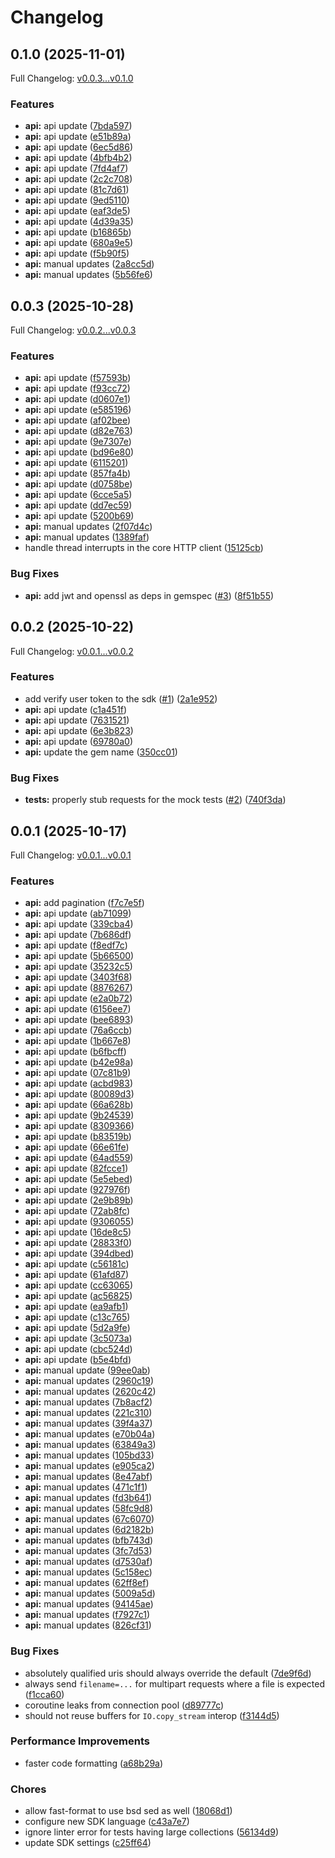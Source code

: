 # Changelog

## 0.1.0 (2025-11-01)

Full Changelog: [v0.0.3...v0.1.0](https://github.com/whopio/whopsdk-ruby/compare/v0.0.3...v0.1.0)

### Features

* **api:** api update ([7bda597](https://github.com/whopio/whopsdk-ruby/commit/7bda597b4367e327f0d598ded7f14cdb1b261734))
* **api:** api update ([e51b89a](https://github.com/whopio/whopsdk-ruby/commit/e51b89a9837e9a8816aa7bfda71cf9ebb3126838))
* **api:** api update ([6ec5d86](https://github.com/whopio/whopsdk-ruby/commit/6ec5d86a634b48bd126fe18b2b2d3d2cb23c33ad))
* **api:** api update ([4bfb4b2](https://github.com/whopio/whopsdk-ruby/commit/4bfb4b29cd3d592105162cf4dbcf0f5cebdef85f))
* **api:** api update ([7fd4af7](https://github.com/whopio/whopsdk-ruby/commit/7fd4af74f1eb2c46d13cd478d655158f17f7713c))
* **api:** api update ([2c2c708](https://github.com/whopio/whopsdk-ruby/commit/2c2c708b0e611823069d8f1ca6e789b3f8ec10d5))
* **api:** api update ([81c7d61](https://github.com/whopio/whopsdk-ruby/commit/81c7d61904cc8a2e39a1a379ded2da48e9291c74))
* **api:** api update ([9ed5110](https://github.com/whopio/whopsdk-ruby/commit/9ed51101d77458d21d49a79ce329ee68bde91c40))
* **api:** api update ([eaf3de5](https://github.com/whopio/whopsdk-ruby/commit/eaf3de5a6a5d7a84b64f466ebd07404feced80e5))
* **api:** api update ([4d39a35](https://github.com/whopio/whopsdk-ruby/commit/4d39a3563f0fdb38ce27ddd9a0f84b96d484435d))
* **api:** api update ([b16865b](https://github.com/whopio/whopsdk-ruby/commit/b16865bbabebaf176899131d98145fbd884a1d33))
* **api:** api update ([680a9e5](https://github.com/whopio/whopsdk-ruby/commit/680a9e50da1e5cfc5d3ce57c99600cde7316a4fe))
* **api:** api update ([f5b90f5](https://github.com/whopio/whopsdk-ruby/commit/f5b90f53ea8b1d1d3332bf8da37ec2e1c9e3cd69))
* **api:** manual updates ([2a8cc5d](https://github.com/whopio/whopsdk-ruby/commit/2a8cc5da2297d3dfa69a3209e7539a1597426410))
* **api:** manual updates ([5b56fe6](https://github.com/whopio/whopsdk-ruby/commit/5b56fe6ff1fe82e1dcc063824fcd036196801f2f))

## 0.0.3 (2025-10-28)

Full Changelog: [v0.0.2...v0.0.3](https://github.com/whopio/whopsdk-ruby/compare/v0.0.2...v0.0.3)

### Features

* **api:** api update ([f57593b](https://github.com/whopio/whopsdk-ruby/commit/f57593b8c663eb02087053b4afdae6a1cb3f0332))
* **api:** api update ([f93cc72](https://github.com/whopio/whopsdk-ruby/commit/f93cc72cb4ea4b88eb038ba1beb3e1b15abdeb71))
* **api:** api update ([d0607e1](https://github.com/whopio/whopsdk-ruby/commit/d0607e1e42b88416cb361b71c517ef8cb3d63086))
* **api:** api update ([e585196](https://github.com/whopio/whopsdk-ruby/commit/e585196705e29132831730fd7420b9ae008078c1))
* **api:** api update ([af02bee](https://github.com/whopio/whopsdk-ruby/commit/af02beef6674bafe3a06324ec028ad4aa373dc80))
* **api:** api update ([d82e763](https://github.com/whopio/whopsdk-ruby/commit/d82e76376492bbadfcf2076055efe159fe1910f8))
* **api:** api update ([9e7307e](https://github.com/whopio/whopsdk-ruby/commit/9e7307e336c1085c0e591c9783f61a5524a5fd64))
* **api:** api update ([bd96e80](https://github.com/whopio/whopsdk-ruby/commit/bd96e80107f6c07541c57a63a90a633af22728fc))
* **api:** api update ([6115201](https://github.com/whopio/whopsdk-ruby/commit/61152016923691ee1a5b779c1fff55137cce8bfc))
* **api:** api update ([857fa4b](https://github.com/whopio/whopsdk-ruby/commit/857fa4b486a7eca620fb007b2a49b6274999973c))
* **api:** api update ([d0758be](https://github.com/whopio/whopsdk-ruby/commit/d0758be1bc5d663f20615c010308320257055907))
* **api:** api update ([6cce5a5](https://github.com/whopio/whopsdk-ruby/commit/6cce5a50461c8f30523ca1b426d6119c030d4095))
* **api:** api update ([dd7ec59](https://github.com/whopio/whopsdk-ruby/commit/dd7ec595756131adb75a0b610973deb36944abec))
* **api:** api update ([5200b69](https://github.com/whopio/whopsdk-ruby/commit/5200b6950ee0ee7d76caf2bc41418733c57b46b7))
* **api:** manual updates ([2f07d4c](https://github.com/whopio/whopsdk-ruby/commit/2f07d4ce1da116b57bd84e864a351091ec76da19))
* **api:** manual updates ([1389faf](https://github.com/whopio/whopsdk-ruby/commit/1389faf501860796adc9672dd5fa69be895e95dd))
* handle thread interrupts in the core HTTP client ([15125cb](https://github.com/whopio/whopsdk-ruby/commit/15125cbe9bdfabe2dfe7877474dd2910ef20ac23))


### Bug Fixes

* **api:** add jwt and openssl as deps in gemspec ([#3](https://github.com/whopio/whopsdk-ruby/issues/3)) ([8f51b55](https://github.com/whopio/whopsdk-ruby/commit/8f51b55a3c9367312eac1f54e9b111766c68fded))

## 0.0.2 (2025-10-22)

Full Changelog: [v0.0.1...v0.0.2](https://github.com/whopio/whopsdk-ruby/compare/v0.0.1...v0.0.2)

### Features

* add verify user token to the sdk ([#1](https://github.com/whopio/whopsdk-ruby/issues/1)) ([2a1e952](https://github.com/whopio/whopsdk-ruby/commit/2a1e952fb4a42e83b66960d1a9d1b0c463a6bbac))
* **api:** api update ([c1a451f](https://github.com/whopio/whopsdk-ruby/commit/c1a451fa23e49d6fffbfa7f14855010fc6c59b82))
* **api:** api update ([7631521](https://github.com/whopio/whopsdk-ruby/commit/76315210f8b5470fb795215050cc7ab4e70bd40e))
* **api:** api update ([6e3b823](https://github.com/whopio/whopsdk-ruby/commit/6e3b823ecfa4c55bff3b4532864b9e78d8eb9f5b))
* **api:** api update ([69780a0](https://github.com/whopio/whopsdk-ruby/commit/69780a0352b9990ffa91ceaabf4aa630f8ca6966))
* **api:** update the gem name ([350cc01](https://github.com/whopio/whopsdk-ruby/commit/350cc019f142b908e342dc7f74c7626b01876904))


### Bug Fixes

* **tests:** properly stub requests for the mock tests ([#2](https://github.com/whopio/whopsdk-ruby/issues/2)) ([740f3da](https://github.com/whopio/whopsdk-ruby/commit/740f3daf9330c3d680264ce1a6cec72922540e38))

## 0.0.1 (2025-10-17)

Full Changelog: [v0.0.1...v0.0.1](https://github.com/whopio/whopsdk-ruby/compare/v0.0.1...v0.0.1)

### Features

* **api:** add pagination ([f7c7e5f](https://github.com/whopio/whopsdk-ruby/commit/f7c7e5f8ba9fc404b004e1f15eaa87a46ab268c9))
* **api:** api update ([ab71099](https://github.com/whopio/whopsdk-ruby/commit/ab71099746e93243dd9cbccbe0800d741661719e))
* **api:** api update ([339cba4](https://github.com/whopio/whopsdk-ruby/commit/339cba4d33b7eb17ad26af87cd240d973c8dfa75))
* **api:** api update ([7b686df](https://github.com/whopio/whopsdk-ruby/commit/7b686df4031e138f0e05da91e23596f53705ddcd))
* **api:** api update ([f8edf7c](https://github.com/whopio/whopsdk-ruby/commit/f8edf7cf77f573afdad898f361f6706f833d6aff))
* **api:** api update ([5b66500](https://github.com/whopio/whopsdk-ruby/commit/5b66500fb52998222e3805689a0c14577ee273cd))
* **api:** api update ([35232c5](https://github.com/whopio/whopsdk-ruby/commit/35232c5dde6ac99f5b9b4f86086632c4ad26dfe0))
* **api:** api update ([3403f68](https://github.com/whopio/whopsdk-ruby/commit/3403f687a93775444d0e5ab015b2e363b9dcdb43))
* **api:** api update ([8876267](https://github.com/whopio/whopsdk-ruby/commit/8876267627fef01ba935882f7f82cdc233e60b82))
* **api:** api update ([e2a0b72](https://github.com/whopio/whopsdk-ruby/commit/e2a0b72e26dc0186b8b43c354e26b687b2252702))
* **api:** api update ([6156ee7](https://github.com/whopio/whopsdk-ruby/commit/6156ee79bc0dc667a9faa0b5f08434383cb513bb))
* **api:** api update ([bee6893](https://github.com/whopio/whopsdk-ruby/commit/bee68934a3c161bfde4cd157f9dad01ec4e802d6))
* **api:** api update ([76a6ccb](https://github.com/whopio/whopsdk-ruby/commit/76a6ccb85eab10529c982790d0fd7fbaccab7251))
* **api:** api update ([1b667e8](https://github.com/whopio/whopsdk-ruby/commit/1b667e807a01abf9de80f55a1d532a5f69078d49))
* **api:** api update ([b6fbcff](https://github.com/whopio/whopsdk-ruby/commit/b6fbcff506001d6e999bd3dba184dd01b3564549))
* **api:** api update ([b42e98a](https://github.com/whopio/whopsdk-ruby/commit/b42e98a45c5b6709dd958cde70c05dc69047d5db))
* **api:** api update ([07c81b9](https://github.com/whopio/whopsdk-ruby/commit/07c81b9e80d06c8eab3a4ec56382192e943d66d4))
* **api:** api update ([acbd983](https://github.com/whopio/whopsdk-ruby/commit/acbd9834bd8f97fa1b7614eeeaf8c3728f872f01))
* **api:** api update ([80089d3](https://github.com/whopio/whopsdk-ruby/commit/80089d3d0d83f4ef1d07f3967b7ba8d4ec6effd9))
* **api:** api update ([66a628b](https://github.com/whopio/whopsdk-ruby/commit/66a628baa794e47da8fdd1e7672e76494dc0f5a2))
* **api:** api update ([9b24539](https://github.com/whopio/whopsdk-ruby/commit/9b245399930dedb67a2c5bf3de0b639779fb4f8a))
* **api:** api update ([8309366](https://github.com/whopio/whopsdk-ruby/commit/830936668f15a546b170285fff476f7ca05294bf))
* **api:** api update ([b83519b](https://github.com/whopio/whopsdk-ruby/commit/b83519be48cf00c58514b0b0882f8bd7dc7754c8))
* **api:** api update ([66e61fe](https://github.com/whopio/whopsdk-ruby/commit/66e61fe5c720b18892e0f5c955d84a3ed9fc51f4))
* **api:** api update ([64ad559](https://github.com/whopio/whopsdk-ruby/commit/64ad559db631ec116542da201f05e662181b2ebd))
* **api:** api update ([82fcce1](https://github.com/whopio/whopsdk-ruby/commit/82fcce1b580de07b1be286d38a5bd9b7b26597c6))
* **api:** api update ([5e5ebed](https://github.com/whopio/whopsdk-ruby/commit/5e5ebedf56034b2e4992b288687d48e5d550aaa8))
* **api:** api update ([927976f](https://github.com/whopio/whopsdk-ruby/commit/927976f5a0c306c56739f4ed515a27d6863c739b))
* **api:** api update ([2e9b89b](https://github.com/whopio/whopsdk-ruby/commit/2e9b89b5aff25b662666666a2e1c7d6537e9fc59))
* **api:** api update ([72ab8fc](https://github.com/whopio/whopsdk-ruby/commit/72ab8fc6fc5280b1fab8804f8c3a5a728d46bcf3))
* **api:** api update ([9306055](https://github.com/whopio/whopsdk-ruby/commit/9306055a9bd4c4c07731c7bf500406c5db0d34f8))
* **api:** api update ([16de8c5](https://github.com/whopio/whopsdk-ruby/commit/16de8c5fa2ec0eb4fcad6d00b2e29deb1036127e))
* **api:** api update ([28833f0](https://github.com/whopio/whopsdk-ruby/commit/28833f087afb3b1e309cabdb51f1501929117741))
* **api:** api update ([394dbed](https://github.com/whopio/whopsdk-ruby/commit/394dbed940926eb90f981cff2d7a72130a148cde))
* **api:** api update ([c56181c](https://github.com/whopio/whopsdk-ruby/commit/c56181c2c2ced6128220e851b0aa4211a24d393a))
* **api:** api update ([61afd87](https://github.com/whopio/whopsdk-ruby/commit/61afd878cbff8cdf11a9f3adb357842e9cc99d57))
* **api:** api update ([cc63065](https://github.com/whopio/whopsdk-ruby/commit/cc63065cae472b7b9363c3e0927f6d94c918fbbd))
* **api:** api update ([ac56825](https://github.com/whopio/whopsdk-ruby/commit/ac56825c311018c2150bff49821ab117f4a08f44))
* **api:** api update ([ea9afb1](https://github.com/whopio/whopsdk-ruby/commit/ea9afb13561d40b1598392846a28c144652b3460))
* **api:** api update ([c13c765](https://github.com/whopio/whopsdk-ruby/commit/c13c765f488080d4d4c841d272a50e23b020a3e5))
* **api:** api update ([5d2a9fe](https://github.com/whopio/whopsdk-ruby/commit/5d2a9fe486f67bd4606818a056951b8402e04fa3))
* **api:** api update ([3c5073a](https://github.com/whopio/whopsdk-ruby/commit/3c5073a379b383029824d8a189def747a7a3da4d))
* **api:** api update ([cbc524d](https://github.com/whopio/whopsdk-ruby/commit/cbc524de5061a65c28cddf6f93ec65dea42ca7f4))
* **api:** api update ([b5e4bfd](https://github.com/whopio/whopsdk-ruby/commit/b5e4bfd1bb3c5156b70ef9c75faaff0126c4b5ee))
* **api:** manual update ([99ee0ab](https://github.com/whopio/whopsdk-ruby/commit/99ee0ab53f8db4fed96d1553f1411e809f2023f9))
* **api:** manual updates ([2960c19](https://github.com/whopio/whopsdk-ruby/commit/2960c19529db6742099b5b8de3617cc61da40561))
* **api:** manual updates ([2620c42](https://github.com/whopio/whopsdk-ruby/commit/2620c426cfe87844094bdbb60098faf9b92761ae))
* **api:** manual updates ([7b8acf2](https://github.com/whopio/whopsdk-ruby/commit/7b8acf2ca666fe3d1c0e781ebd0da0e00a8e221b))
* **api:** manual updates ([221c310](https://github.com/whopio/whopsdk-ruby/commit/221c31018549e75c0106aef74ad16efd43ddfc4f))
* **api:** manual updates ([39f4a37](https://github.com/whopio/whopsdk-ruby/commit/39f4a37c2dec2bc0b8d7df61a49db8c997c9572f))
* **api:** manual updates ([e70b04a](https://github.com/whopio/whopsdk-ruby/commit/e70b04a49b65817cb84756226f39315349a6d56c))
* **api:** manual updates ([63849a3](https://github.com/whopio/whopsdk-ruby/commit/63849a37e1b0152998fc2746abcff5f6c329f961))
* **api:** manual updates ([105bd33](https://github.com/whopio/whopsdk-ruby/commit/105bd33ade836ba45bb349212799f252f6018d16))
* **api:** manual updates ([e905ca2](https://github.com/whopio/whopsdk-ruby/commit/e905ca27993975a1f920801325e08be233c35d30))
* **api:** manual updates ([8e47abf](https://github.com/whopio/whopsdk-ruby/commit/8e47abfd8a04b65b1e71e71d2adabfa8594eb78d))
* **api:** manual updates ([471c1f1](https://github.com/whopio/whopsdk-ruby/commit/471c1f1278bc9627214638d76183c2d3fa08c551))
* **api:** manual updates ([fd3b641](https://github.com/whopio/whopsdk-ruby/commit/fd3b641acba9c68f64eac508ab61a08ccc2e1476))
* **api:** manual updates ([58fc9d8](https://github.com/whopio/whopsdk-ruby/commit/58fc9d827a1600737ffb12b1cb3f1b9e90895f2e))
* **api:** manual updates ([67c6070](https://github.com/whopio/whopsdk-ruby/commit/67c60704f408c48dbcdb836c66d6c4343ba16cef))
* **api:** manual updates ([6d2182b](https://github.com/whopio/whopsdk-ruby/commit/6d2182ba272d08aeee8552514590935c1eae7e3f))
* **api:** manual updates ([bfb743d](https://github.com/whopio/whopsdk-ruby/commit/bfb743dc60d9c600a213d8ed4b3bdeca49c516c7))
* **api:** manual updates ([3fc7d53](https://github.com/whopio/whopsdk-ruby/commit/3fc7d536326c69a94b5c3d76afd39da4da671258))
* **api:** manual updates ([d7530af](https://github.com/whopio/whopsdk-ruby/commit/d7530af01fc2cc340bb2b35886a425a65ab76b85))
* **api:** manual updates ([5c158ec](https://github.com/whopio/whopsdk-ruby/commit/5c158ec014fdc446aae894afb16d974d9d6fcb3d))
* **api:** manual updates ([62ff8ef](https://github.com/whopio/whopsdk-ruby/commit/62ff8efc0e694594d431a115c7988a35cf96f4a5))
* **api:** manual updates ([5009a5d](https://github.com/whopio/whopsdk-ruby/commit/5009a5db850f7ecef9d99d80981ae158a96dc6eb))
* **api:** manual updates ([94145ae](https://github.com/whopio/whopsdk-ruby/commit/94145ae2557558afccff5c06436ba5833d04ec4c))
* **api:** manual updates ([f7927c1](https://github.com/whopio/whopsdk-ruby/commit/f7927c188f4aaf7efc77d3862fd515b090ad0e7d))
* **api:** manual updates ([826cf31](https://github.com/whopio/whopsdk-ruby/commit/826cf31bc0d03c9b3232147d30e1d3e94efa6433))


### Bug Fixes

* absolutely qualified uris should always override the default ([7de9f6d](https://github.com/whopio/whopsdk-ruby/commit/7de9f6d753f692a703b9e16ae1956968fdc758d6))
* always send `filename=...` for multipart requests where a file is expected ([f1cca60](https://github.com/whopio/whopsdk-ruby/commit/f1cca60062d768f944e4e3bb755d44e14c2f2e98))
* coroutine leaks from connection pool ([d89777c](https://github.com/whopio/whopsdk-ruby/commit/d89777ca21cefdbe8db32c634e453acb0805da22))
* should not reuse buffers for `IO.copy_stream` interop ([f3144d5](https://github.com/whopio/whopsdk-ruby/commit/f3144d512b75c604a066eddfd4a4e608be1c8f6f))


### Performance Improvements

* faster code formatting ([a68b29a](https://github.com/whopio/whopsdk-ruby/commit/a68b29a074f87c35c78bc969286f59e242d9020a))


### Chores

* allow fast-format to use bsd sed as well ([18068d1](https://github.com/whopio/whopsdk-ruby/commit/18068d165bd3b1bd4295629184b5eb80c6ad281c))
* configure new SDK language ([c43a7e7](https://github.com/whopio/whopsdk-ruby/commit/c43a7e751709346bd1c11a769170e7b7b834552b))
* ignore linter error for tests having large collections ([56134d9](https://github.com/whopio/whopsdk-ruby/commit/56134d97851a73e7ad980a230feb6d48faf96447))
* update SDK settings ([c25ff64](https://github.com/whopio/whopsdk-ruby/commit/c25ff6401a73ae01410eed5ff86067913dac8514))
